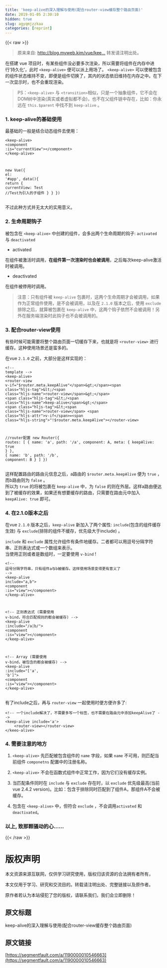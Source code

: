 ```yaml
---
title: 'keep-alive的深入理解与使用(配合router-view缓存整个路由页面)' 
date: 2019-01-05 2:30:10
hidden: true
slug: agyqmjzzkaa
categories: [reprint]
---
```


{{< raw >}}

                    
<blockquote><p>原来来自: <a href="http://blog.myweb.kim/vue/keep-alive/?utm-source=segmentfault" rel="nofollow noreferrer" target="_blank">http://blog.myweb.kim/vue/kee...</a> 转发请注明出处。</p></blockquote>
<p>在搭建 vue 项目时，有某些组件没必要多次渲染，所以需要将组件在内存中进行‘持久化’，此时 <code>&lt;keep-alive&gt;</code> 便可以派上用场了。 <code>&lt;keep-alive&gt;</code> 可以使被包含的组件状态维持不变，即便是组件切换了，其内的状态依旧维持在内存之中。在下一次显示时，也不会重现渲染。</p>
<blockquote><p>PS：<code>&lt;keep-alive&gt;</code> 与 <code>&lt;transition&gt;</code>相似，只是一个抽象组件，它不会在DOM树中渲染(真实或者虚拟都不会)，也不在父组件链中存在，比如：你永远在 <code>this.$parent</code> 中找不到 <code>keep-alive</code> 。</p></blockquote>
<h3 id="articleHeader0">1. keep-alive的基础使用</h3>
<p>最基础的一般是结合动态组件去使用：</p>
<div class="widget-codetool" style="display:none;">
      <div class="widget-codetool--inner">
      <span class="selectCode code-tool" data-toggle="tooltip" data-placement="top" title="" data-original-title="全选"></span>
      <span type="button" class="copyCode code-tool" data-toggle="tooltip" data-placement="top" data-clipboard-text="<keep-alive>
    <component :is=&quot;currentView&quot;></component>
</keep-alive>

new Vue({
    el: '#app',
    data(){
        return {
            currentView: Test //Test为引入的子组件
        }
    }
})" title="" data-original-title="复制"></span>
      <span type="button" class="saveToNote code-tool" data-toggle="tooltip" data-placement="top" title="" data-original-title="放进笔记"></span>
      </div>
      </div><pre class="hljs vim"><code><span class="hljs-symbol">&lt;keep-alive&gt;</span>
    &lt;component :<span class="hljs-keyword">is</span>=<span class="hljs-string">"currentView"</span>&gt;&lt;/component&gt;
&lt;/keep-alive&gt;

<span class="hljs-keyword">new</span> Vue({
    <span class="hljs-keyword">e</span><span class="hljs-variable">l:</span> <span class="hljs-string">'#app'</span>,
    data(){
        <span class="hljs-keyword">return</span> {
            currentVie<span class="hljs-variable">w:</span> Test //Test为引入的子组件
        }
    }
})</code></pre>
<p>不过此种方式并无太大的实用意义。</p>
<h3 id="articleHeader1">2. 生命周期钩子</h3>
<p>被包含在 <code>&lt;keep-alive&gt;</code> 中创建的组件，会多出两个生命周期的钩子: <code>activated</code> 与 <code>deactivated</code></p>
<ul><li><p>activated</p></li></ul>
<p>在组件被激活时调用，<strong>在组件第一次渲染时也会被调用</strong>，之后每次keep-alive激活时被调用。</p>
<ul><li><p>deactivated</p></li></ul>
<p>在组件被停用时调用。</p>
<blockquote><p>注意：只有组件被 <code>keep-alive</code> 包裹时，这两个生命周期才会被调用，如果作为正常组件使用，是不会被调用，以及在 <code>2.1.0</code> 版本之后，使用 <code>exclude</code> 排除之后，就算被包裹在 <code>keep-alive</code> 中，这两个钩子依然不会被调用！另外在服务端渲染时此钩子也不会被调用的。</p></blockquote>
<h3 id="articleHeader2">3. 配合router-view使用</h3>
<p>有些时候可能需要将整个路由页面一切缓存下来，也就是将 <code>&lt;router-view&gt;</code> 进行缓存。这种使用场景还是蛮多的。</p>
<p>在vue <code>2.1.0</code> 之前，大部分是这样实现的：</p>
<div class="widget-codetool" style="display:none;">
      <div class="widget-codetool--inner">
      <span class="selectCode code-tool" data-toggle="tooltip" data-placement="top" title="" data-original-title="全选"></span>
      <span type="button" class="copyCode code-tool" data-toggle="tooltip" data-placement="top" data-clipboard-text="<!-- template -->
<keep-alive>
    <router-view v-if=&quot;$router.meta.keepAlive&quot;></router-view>
</keep-alive>
<router-view v-if=&quot;!$router.meta.keepAlive&quot;></router-view>

//router配置
new Router({
    routes: [
        {
            name: 'a',
            path: '/a',
            component: A,
            meta: {
                keepAlive: true
            }
        },
        {
            name: 'b',
            path: '/b',
            component: B
        }
    ]
})" title="" data-original-title="复制"></span>
      <span type="button" class="saveToNote code-tool" data-toggle="tooltip" data-placement="top" title="" data-original-title="放进笔记"></span>
      </div>
      </div><pre class="hljs dust"><code><span class="xml"><span class="hljs-comment">&lt;!-- template --&gt;</span>
<span class="hljs-tag">&lt;<span class="hljs-name">keep-alive</span>&gt;</span>
    <span class="hljs-tag">&lt;<span class="hljs-name">router-view</span> <span class="hljs-attr">v-if</span>=<span class="hljs-string">"$router.meta.keepAlive"</span>&gt;</span><span class="hljs-tag">&lt;/<span class="hljs-name">router-view</span>&gt;</span>
<span class="hljs-tag">&lt;/<span class="hljs-name">keep-alive</span>&gt;</span>
<span class="hljs-tag">&lt;<span class="hljs-name">router-view</span> <span class="hljs-attr">v-if</span>=<span class="hljs-string">"!$router.meta.keepAlive"</span>&gt;</span><span class="hljs-tag">&lt;/<span class="hljs-name">router-view</span>&gt;</span>

//router配置
new Router(</span><span class="hljs-template-variable">{
    routes: [
        {
            name: 'a',
            path: '/a',
            component: A,
            meta: {
                keepAlive: true
            }</span><span class="xml">
        },
        </span><span class="hljs-template-variable">{
            name: 'b',
            path: '/b',
            component: B
        }</span><span class="xml">
    ]
})</span></code></pre>
<p>这样配置路由的路由元信息之后，a路由的 <code>$router.meta.keepAlive</code> 便为 <code>true</code> ，而b路由则为 <code>false</code> 。<br>所以为 <code>true</code> 的将被包裹在 <code>keep-alive</code> 中，为 <code>false</code> 的则在外层。这样a路由便达到了被缓存的效果，如果还有想要缓存的路由，只需要在路由元中加入 <code>keepAlive: true</code> 即可。</p>
<h3 id="articleHeader3">4. 在2.1.0版本之后</h3>
<p>在vue <code>2.1.0</code> 版本之后，<code>keep-alive</code> 新加入了两个属性: <code>include</code>(包含的组件缓存生效) 与 <code>exclude</code>(排除的组件不缓存，优先级大于include) 。</p>
<p><code>include</code> 和 <code>exclude</code> 属性允许组件有条件地缓存。二者都可以用逗号分隔字符串、正则表达式或一个数组来表示。<br>当使用正则或者是数组时，一定要使用 <code>v-bind</code> !</p>
<div class="widget-codetool" style="display:none;">
      <div class="widget-codetool--inner">
      <span class="selectCode code-tool" data-toggle="tooltip" data-placement="top" title="" data-original-title="全选"></span>
      <span type="button" class="copyCode code-tool" data-toggle="tooltip" data-placement="top" data-clipboard-text="<!-- 逗号分隔字符串，只有组件a与b被缓存。这样使用场景变得更有意义了 -->
<keep-alive include=&quot;a,b&quot;>
  <component :is=&quot;view&quot;></component>
</keep-alive>

<!-- 正则表达式 (需要使用 v-bind，符合匹配规则的都会被缓存) -->
<keep-alive :include=&quot;/a|b/&quot;>
  <component :is=&quot;view&quot;></component>
</keep-alive>

<!-- Array (需要使用 v-bind，被包含的都会被缓存) -->
<keep-alive :include=&quot;['a', 'b']&quot;>
  <component :is=&quot;view&quot;></component>
</keep-alive>" title="" data-original-title="复制"></span>
      <span type="button" class="saveToNote code-tool" data-toggle="tooltip" data-placement="top" title="" data-original-title="放进笔记"></span>
      </div>
      </div><pre class="hljs xml"><code><span class="hljs-comment">&lt;!-- 逗号分隔字符串，只有组件a与b被缓存。这样使用场景变得更有意义了 --&gt;</span>
<span class="hljs-tag">&lt;<span class="hljs-name">keep-alive</span> <span class="hljs-attr">include</span>=<span class="hljs-string">"a,b"</span>&gt;</span>
  <span class="hljs-tag">&lt;<span class="hljs-name">component</span> <span class="hljs-attr">:is</span>=<span class="hljs-string">"view"</span>&gt;</span><span class="hljs-tag">&lt;/<span class="hljs-name">component</span>&gt;</span>
<span class="hljs-tag">&lt;/<span class="hljs-name">keep-alive</span>&gt;</span>

<span class="hljs-comment">&lt;!-- 正则表达式 (需要使用 v-bind，符合匹配规则的都会被缓存) --&gt;</span>
<span class="hljs-tag">&lt;<span class="hljs-name">keep-alive</span> <span class="hljs-attr">:include</span>=<span class="hljs-string">"/a|b/"</span>&gt;</span>
  <span class="hljs-tag">&lt;<span class="hljs-name">component</span> <span class="hljs-attr">:is</span>=<span class="hljs-string">"view"</span>&gt;</span><span class="hljs-tag">&lt;/<span class="hljs-name">component</span>&gt;</span>
<span class="hljs-tag">&lt;/<span class="hljs-name">keep-alive</span>&gt;</span>

<span class="hljs-comment">&lt;!-- Array (需要使用 v-bind，被包含的都会被缓存) --&gt;</span>
<span class="hljs-tag">&lt;<span class="hljs-name">keep-alive</span> <span class="hljs-attr">:include</span>=<span class="hljs-string">"['a', 'b']"</span>&gt;</span>
  <span class="hljs-tag">&lt;<span class="hljs-name">component</span> <span class="hljs-attr">:is</span>=<span class="hljs-string">"view"</span>&gt;</span><span class="hljs-tag">&lt;/<span class="hljs-name">component</span>&gt;</span>
<span class="hljs-tag">&lt;/<span class="hljs-name">keep-alive</span>&gt;</span></code></pre>
<p>有了include之后，再与 <code>router-view</code> 一起使用时便方便许多了:</p>
<div class="widget-codetool" style="display:none;">
      <div class="widget-codetool--inner">
      <span class="selectCode code-tool" data-toggle="tooltip" data-placement="top" title="" data-original-title="全选"></span>
      <span type="button" class="copyCode code-tool" data-toggle="tooltip" data-placement="top" data-clipboard-text="<!-- 一个include解决了，不需要多写一个标签，也不需要在路由元中添加keepAlive了 -->
<keep-alive include='a'>
    <router-view></router-view>
</keeo-alive>" title="" data-original-title="复制"></span>
      <span type="button" class="saveToNote code-tool" data-toggle="tooltip" data-placement="top" title="" data-original-title="放进笔记"></span>
      </div>
      </div><pre class="hljs xml"><code><span class="hljs-comment">&lt;!-- 一个include解决了，不需要多写一个标签，也不需要在路由元中添加keepAlive了 --&gt;</span>
<span class="hljs-tag">&lt;<span class="hljs-name">keep-alive</span> <span class="hljs-attr">include</span>=<span class="hljs-string">'a'</span>&gt;</span>
    <span class="hljs-tag">&lt;<span class="hljs-name">router-view</span>&gt;</span><span class="hljs-tag">&lt;/<span class="hljs-name">router-view</span>&gt;</span>
<span class="hljs-tag">&lt;/<span class="hljs-name">keeo-alive</span>&gt;</span></code></pre>
<h3 id="articleHeader4">4. 需要注意的地方</h3>
<ol>
<li><p><code>&lt;keep-alive&gt;</code> 先匹配被包含组件的 <code>name</code> 字段，如果 <code>name</code> 不可用，则匹配当前组件 <code>componetns</code> 配置中的注册名称。</p></li>
<li><p><code>&lt;keep-alive&gt;</code> 不会在函数式组件中正常工作，因为它们没有缓存实例。</p></li>
<li><p>当匹配条件同时在 <code>include</code> 与 <code>exclude</code> 存在时，以 <code>exclude</code> 优先级最高(当前vue 2.4.2 version)。比如：包含于排除同时匹配到了组件A，那组件A不会被缓存。</p></li>
<li><p>包含在 <code>&lt;keep-alive&gt;</code> 中，但符合 <code>exclude</code> ，不会调用<code>activated</code> 和 <code>deactivated</code>。</p></li>
</ol>
<h3 id="articleHeader5">以上, 致那颗骚动的心……</h3>

                
{{< /raw >}}

# 版权声明
本文资源来源互联网，仅供学习研究使用，版权归该资源的合法拥有者所有，

本文仅用于学习、研究和交流目的。转载请注明出处、完整链接以及原作者。

原作者若认为本站侵犯了您的版权，请联系我们，我们会立即删除！

## 原文标题
keep-alive的深入理解与使用(配合router-view缓存整个路由页面)

## 原文链接
[https://segmentfault.com/a/1190000010546663](https://segmentfault.com/a/1190000010546663)

